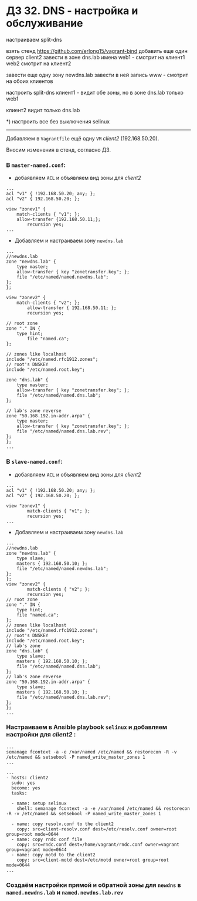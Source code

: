 # ДЗ 32. DNS - настройка и обслуживание
настраиваем split-dns

взять стенд https://github.com/erlong15/vagrant-bind добавить еще один сервер client2 завести в зоне dns.lab имена web1 - смотрит на клиент1 web2 смотрит на клиент2

завести еще одну зону newdns.lab завести в ней запись www - смотрит на обоих клиентов

настроить split-dns клиент1 - видит обе зоны, но в зоне dns.lab только web1

клиент2 видит только dns.lab

*) настроить все без выключения selinux

---
Добавляем в `Vagrantfile` ещё одну `VM` *client2* (192.168.50.20).

Вносим изменения в стенд, согласно ДЗ.

### В `master-named.conf`: ###
*  добаявляем `ACL` и объявляем вид зоны для *client2*
```
...
acl "v1" { !192.168.50.20; any; };
acl "v2" { 192.168.50.20; };

view "zonev1" {
	match-clients { "v1"; };
	allow-transfer {192.168.50.11;};
        recursion yes;
...
```
* Добавляем и настраиваем зону `newdns.lab`
```
...
//newdns.lab
zone "newdns.lab" {
    type master;
    allow-transfer { key "zonetransfer.key"; };
    file "/etc/named/named.newdns.lab";
};
};

view "zonev2" {
	match-clients { "v2"; };
        allow-transfer { 192.168.50.11; };
        recursion yes;

// root zone
zone "." IN {
	type hint;
        file "named.ca";
};

// zones like localhost
include "/etc/named.rfc1912.zones";
// root's DNSKEY
include "/etc/named.root.key";

zone "dns.lab" {
    type master;
    allow-transfer { key "zonetransfer.key"; };
    file "/etc/named/named.dns.lab";
};

// lab's zone reverse
zone "50.168.192.in-addr.arpa" {
    type master;
    allow-transfer { key "zonetransfer.key"; };
    file "/etc/named/named.dns.lab.rev";
};
};
...
```
### В `slave-named.conf`: ###
* добаявляем `ACL` и объявляем вид зоны для *client2*
```
...
acl "v1" { !192.168.50.20; any; };
acl "v2" { 192.168.50.20; };

view "zonev1" {
	    match-clients { "v1"; };
        recursion yes;
...
```
* Добавляем и настраиваем зону `newdns.lab`
```
...
//newdns.lab
zone "newdns.lab" {
    type slave;
    masters { 192.168.50.10; };
    file "/etc/named/named.newdns.lab";
};
};
view "zonev2" {
	    match-clients { "v2"; };
        recursion yes;
// root zone
zone "." IN {
	type hint;
	file "named.ca";
};
// zones like localhost
include "/etc/named.rfc1912.zones";
// root's DNSKEY
include "/etc/named.root.key";
// lab's zone
zone "dns.lab" {
    type slave;
    masters { 192.168.50.10; };
    file "/etc/named/named.dns.lab";
};
// lab's zone reverse
zone "50.168.192.in-addr.arpa" {
    type slave;
    masters { 192.168.50.10; };
    file "/etc/named/named.dns.lab.rev";
};
};
...
```
### Настраиваем в Ansible playbook `selinux` и добавляем настройки для *client2* : ###
```
...
semanage fcontext -a -e /var/named /etc/named && restorecon -R -v /etc/named && setsebool -P named_write_master_zones 1
...
```
```
...
- hosts: client2
  sudo: yes
  become: yes
  tasks:

  - name: setup selinux
    shell: semanage fcontext -a -e /var/named /etc/named && restorecon -R -v /etc/named && setsebool -P named_write_master_zones 1

  - name: copy resolv.conf to the client2
    copy: src=client-resolv.conf dest=/etc/resolv.conf owner=root group=root mode=0644
  - name: copy rndc conf file
    copy: src=rndc.conf dest=/home/vagrant/rndc.conf owner=vagrant group=vagrant mode=0644
  - name: copy motd to the client2
    copy: src=client-motd dest=/etc/motd owner=root group=root mode=0644
...
```
### Создаём настройки прямой и обратной зоны для `newdns` в `named.newdns.lab` и `named.newdns.lab.rev` ###
